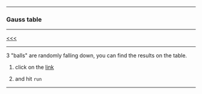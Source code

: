 
---

### Gauss table

---

[<<<](https://github.com/ttltrk/PRG/blob/master/PY/APP/APPS_PY.MD)

---

3 "balls" are randomly falling down, you can find the results on the table.

1. click on the [link](https://repl.it/NL5o/0)

2. and hit ```run```

---

